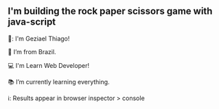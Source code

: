 
## I'm building the rock paper scissors game with java-script

👊: I'm Geziael Thiago!

:house_with_garden: I’m from Brazil.

:computer: I'm Learn Web Developer!

:books: I’m currently learning everything.

ℹ️: Results appear in browser inspector > console
